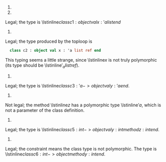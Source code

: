 1.
1.
  
  Legal; the type is \lstinline$class c1 : object val x : 'a list end$
  
1.
  
  Legal; the type produced by the toploop is
  
```ocaml
  class c2 : object val x : 'a list ref end
```
  This typing seems a little strange, since \lstinline$x$ is not truly
  polymorphic (its type should be \lstinline$'_a list ref$).
  
1.
  
  Legal; the type is \lstinline$class c3 : 'a -> object val y : 'a end$.
  
1.
  
  Not legal; the method \lstinline$z$ has a polymorphic
  type \lstinline$'a$, which is not a parameter of the class definition.
  
1.
  
  Legal; the type is
  \lstinline$class c5 : int -> object val y : int method z : int end$.
  
1.
  
  Legal; the constraint means the class type is not polymorphic.  The type
  is \lstinline$class c6 : int -> object method y : int end$.

